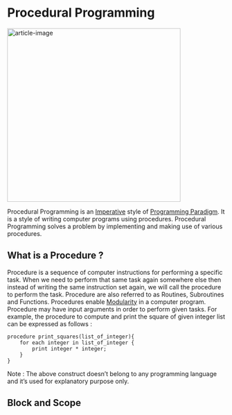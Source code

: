 # Procedural Programming

<img src='https://miro.medium.com/max/875/0*f26z1WmFpQYk0A0-' height='400' alt='article-image' />

Procedural Programming is an [Imperative](imperative-and-declarative-programming.md) style of [Programming Paradigm](what-are-programming-paradigms.md). It is a style of writing computer programs using procedures. Procedural Programming solves a problem by implementing and making use of various procedures.

## What is a Procedure ?

Procedure is a sequence of computer instructions for performing a specific task. When we need to perform that same task again somewhere else then instead of writing the same instruction set again, we will call the procedure to perform the task. Procedure are also referred to as Routines, Subroutines and Functions. Procedures enable [Modularity](https://en.wikipedia.org/wiki/Modularity_(programming)) in a computer program. Procedure may have input arguments in order to perform given tasks. For example, the procedure to compute and print the square of given integer list can be expressed as follows :

```
procedure print_squares(list_of_integer){
    for each integer in list_of_integer {
        print integer * integer;
    }
}
```

Note : The above construct doesn’t belong to any programming language and it’s used for explanatory purpose only.

## Block and Scope

